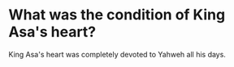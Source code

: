 # What was the condition of King Asa's heart?

King Asa's heart was completely devoted to Yahweh all his days. 